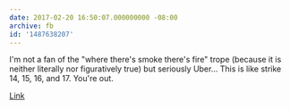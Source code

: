 ```yaml
---
date: 2017-02-20 16:50:07.000000000 -08:00
archive: fb
id: '1487638207'
---
```


I'm not a fan of the "where there's smoke there's fire" trope (because it is neither literally nor figuratively true) but seriously Uber... This is like strike 14, 15, 16, and 17. You're out.

[Link](https://www.susanjfowler.com/blog/2017/2/19/reflecting-on-one-very-strange-year-at-uber)
